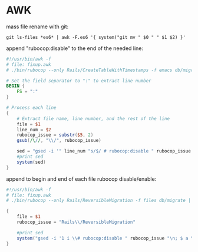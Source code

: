 # AWK

mass file rename with git:

```sh-session
git ls-files *es6* | awk -F.es6 '{ system("git mv " $0 " " $1 $2) }'
```

append "rubocop:disable" to the end of the needed line:
```awk
#!/usr/bin/awk -f
# file: fixup.awk
# ./bin/rubocop --only Rails/CreateTableWithTimestamps -f emacs db/migrate

# Set the field separator to ":" to extract line number
BEGIN {
    FS = ":"
}

# Process each line
{
    # Extract file name, line number, and the rest of the line
    file = $1
    line_num = $2
    rubocop_issue = substr($5, 2)
    gsub(/\//, "\\/", rubocop_issue)

    sed = "gsed -i '" line_num "s/$/ # rubocop:disable " rubocop_issue "/' " file
    #print sed
    system(sed)
}
```

append to begin and end of each file rubocop disable/enable:
```awk
#!/usr/bin/awk -f
# file: fixup.awk
# ./bin/rubocop --only Rails/ReversibleMigration -f files db/migrate | awk -f fixup.awk

{
    file = $1
    rubocop_issue = "Rails\\/ReversibleMigration"

    #print sed
    system("gsed -i '1 i \\# rubocop:disable " rubocop_issue "\n; $ a \\# rubocop:enable " rubocop_issue ";' " file)
}
```